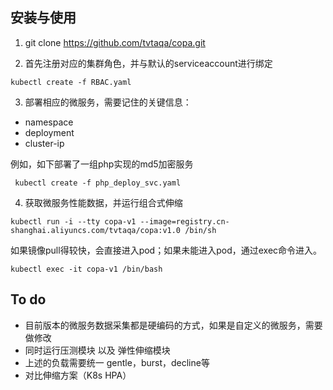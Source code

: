 ## 安装与使用

1.	git clone https://github.com/tvtaqa/copa.git

2.	首先注册对应的集群角色，并与默认的serviceaccount进行绑定
```
kubectl create -f RBAC.yaml

```

3.	部署相应的微服务，需要记住的关键信息：
* namespace
* deployment
* cluster-ip

例如，如下部署了一组php实现的md5加密服务
```
 kubectl create -f php_deploy_svc.yaml
```

4. 获取微服务性能数据，并运行组合式伸缩
```
kubectl run -i --tty copa-v1 --image=registry.cn-shanghai.aliyuncs.com/tvtaqa/copa:v1.0 /bin/sh
```

如果镜像pull得较快，会直接进入pod；如果未能进入pod，通过exec命令进入。
```
kubectl exec -it copa-v1 /bin/bash
```


## To do
* 目前版本的微服务数据采集都是硬编码的方式，如果是自定义的微服务，需要做修改
* 同时运行压测模块 以及 弹性伸缩模块
* 上述的负载需要统一 gentle，burst，decline等
* 对比伸缩方案（K8s HPA）







